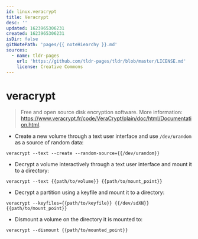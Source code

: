 ```yaml
---
id: linux.veracrypt
title: Veracrypt
desc: ''
updated: 1623965306231
created: 1623965306231
isDir: false
gitNotePath: 'pages/{{ noteHiearchy }}.md'
sources:
  - name: tldr-pages
    url: 'https://github.com/tldr-pages/tldr/blob/master/LICENSE.md'
    license: Creative Commons
---
```

# veracrypt

> Free and open source disk encryption software.
> More information: <https://www.veracrypt.fr/code/VeraCrypt/plain/doc/html/Documentation.html>.

- Create a new volume through a text user interface and use `/dev/urandom` as a source of random data:

`veracrypt --text --create --random-source={{/dev/urandom}}`

- Decrypt a volume interactively through a text user interface and mount it to a directory:

`veracrypt --text {{path/to/volume}} {{path/to/mount_point}}`

- Decrypt a partition using a keyfile and mount it to a directory:

`veracrypt --keyfiles={{path/to/keyfile}} {{/dev/sdXN}} {{path/to/mount_point}}`

- Dismount a volume on the directory it is mounted to:

`veracrypt --dismount {{path/to/mounted_point}}`

